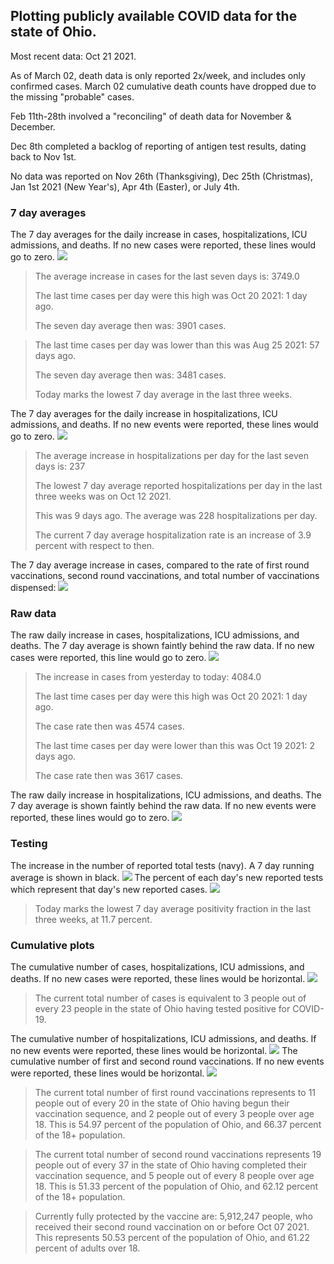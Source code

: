 ## Plotting publicly available COVID data for the state of Ohio. 

Most recent data: Oct 21 2021. 

As of March 02, death data is only reported 2x/week, and includes only confirmed cases. March 02 cumulative death counts have dropped due to the missing "probable" cases.

Feb 11th-28th involved a "reconciling" of death data for November & December.

Dec 8th completed a backlog of reporting of antigen test results, dating back to Nov 1st.

No data was reported on Nov 26th (Thanksgiving), Dec 25th (Christmas), Jan 1st 2021 (New Year's), Apr 4th (Easter), or July 4th.
### 7 day averages
The 7 day averages for the daily increase in cases, hospitalizations, ICU admissions, and deaths. If no new cases were reported, these lines would go to zero.
![](7dayaverage_cases.png)

>The average increase in cases for the last seven days is: 3749.0
>
>The last time cases per day were this high was Oct 20 2021: 1 day ago.
>
>The seven day average then was: 3901 cases.

>
>The last time cases per day was lower than this was Aug 25 2021: 57 days ago.
>
>The seven day average then was: 3481 cases.
>
>Today marks the lowest 7 day average in the last three weeks.

The 7 day averages for the daily increase in hospitalizations, ICU admissions, and deaths. If no new events were reported, these lines would go to zero.
![](7dayaverage_hospital.png)

>The average increase in hospitalizations per day for the last seven days is: 237
>
>The lowest 7 day average reported hospitalizations per day in the last three weeks was on Oct 12 2021.
>
>This was 9 days ago. The average was 228 hospitalizations per day.
>
>The current 7 day average hospitalization rate is an increase of 3.9 percent with respect to then.

The 7 day average increase in cases, compared to the rate of first round vaccinations, second round vaccinations, and total number of vaccinations dispensed:
![](DailyVaccinationsCases.png)

### Raw data
The raw daily increase in cases, hospitalizations, ICU admissions, and deaths. The 7 day average is shown faintly behind the raw data. If no new cases were reported, this line would go to zero.
![](DailyCases.png)

>The increase in cases from yesterday to today: 4084.0 
>
>The last time cases per day were this high was Oct 20 2021: 1 day ago. 
>
>The case rate then was 4574 cases.
>
>The last time cases per day were lower than this was Oct 19 2021: 2 days ago. 
>
>The case rate then was 3617 cases.

The raw daily increase in hospitalizations, ICU admissions, and deaths. The 7 day average is shown faintly behind the raw data. If no new events were reported, these lines would go to zero.
![](DailyHospitalizations.png)

### Testing

The increase in the number of reported total tests (navy). A 7 day running average is shown in black.
![](DailyTests.png)
The percent of each day's new reported tests which represent that day's new reported cases.
![](percentpositive_tests.png)

>Today marks the lowest 7 day average positivity fraction in the last three weeks, at 11.7 percent.

### Cumulative plots
The cumulative number of cases, hospitalizations, ICU admissions, and deaths. If no new cases were reported, these lines would be horizontal.
![](Cases.png)

>The current total number of cases is equivalent to 3 people out of every 23 people in the state of Ohio having tested positive for COVID-19.

The cumulative number of hospitalizations, ICU admissions, and deaths. If no new events were reported, these lines would be horizontal.
![](Hospitalizations.png)
The cumulative number of first and second round vaccinations. If no new events were reported, these lines would be horizontal.
![](Vaccinations.png)

>The current total number of first round vaccinations represents to 11 people out of every 20 in the state of Ohio having begun their vaccination sequence, and 2 people out of every 3 people over age 18.
 >This is 54.97 percent of the population of Ohio, and 66.37 percent of the 18+ population.

>The current total number of second round vaccinations represents 19 people out of every 37 in the state of Ohio having completed their vaccination sequence, and 5 people out of every 8 people over age 18. 
>This is 51.33 percent of the population of Ohio, and 62.12 percent of the 18+ population.

>Currently fully protected by the vaccine are: 5,912,247 people, who received their second round vaccination on or before Oct 07 2021.
>This represents 50.53 percent of the population of Ohio, and 61.22 percent of adults over 18.

